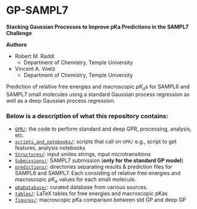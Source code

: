 # GP-SAMPL7


**Stacking Gaussian Processes to Improve pKa Predictions in the SAMPL7 Challenge**

**Authors**
* Robert M. Raddi
    - Department of Chemistry, Temple University
* Vincent A. Voelz
    - Department of Chemistry, Temple University
    

Prediction of relative free energies and macroscopic $pK_{a}$s for SAMPL6 and SAMPL7 small molecules using a standard Gaussian process regression as well as a deep Gaussian process regression.


### Below is a description of what this repository contains:

- [`GPR/`](GPR/): the code to perform standard and deep GPR, processing, analysis, etc.
- [`scripts_and_notebooks/`](scripts_and_notebooks/): scripts that call on `GPR/` e.g., script to get features, analysis notebooks
- [`Structures/`](Structures/): input smiles strings, input microtransitions
- [`Submissions/`](Submissions/): SAMPL7 submission (**only for the standard GP model**)
- [`predictions/`](predictions/): directories separating results & prediction files for SAMPL6 and SAMPL7. Each consisting of relative free energies and macroscopic $pK_{a}$ values for each small molecule.
- [`pKaDatabase/`](pKaDatabase/): curated database from various sources.
- [`tables/`](tables/): LaTeX tables for free energies and macroscopic pKas
- [`figures/`](figures/): macroscopic pKa comparison between std GP and deep GP








